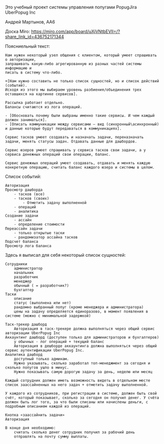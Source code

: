 Это учебный проект системы управления попугами PopugJira UberPopug Inc

Андрей Мартынов, AA6

Доска Miro:
    https://miro.com/app/board/uXjVNtbEVlI=/?share_link_id=436752171344

Поясниельный текст:

    Нам нужен некоторый узел общения с клиентом, который умеет спрашивать о авторизации,
    запрашивать какую-либо агрегированную из разных частей системы информацию и
    писать в систему что-либо.

    +[Нам нужно составить не только список сущностей, но и список действий (событий).
    Исходя из этого мы выбираем уровень разбиения/объединения трех оставшихся на картинке сервисов].

    Рассылка работает отдельно.
    Балансы считаются из лога операций.

    - [Обосновать почему были выбраны именно такие сервисы. И чем каждый должен заниматься].
    - [Описать коммуникации между сервисами — вид (синхронный\асинхронный) и данные которые будут передаваться в коммуникациях].

    Сервис тасков умеет создавать и назначать задачи, переназначать задачи, менять статусы задач. Отдавать данные для дашбордов.

    Сервис юзеров умеет спрашивать у сервиса тасков свои задачи, а у сервиса денежных операций свои операции, баланс.

    Сервис денежных операций умеет создавать, отдавать и менять каждую конкретную операцию, считать баланс каждого юзера и системы в целом.

Список событий:

    Авторизация
    Просмотр дашборда
        - тасков (все)
        - тасков (своих)
            - Отметить задачу выполненной
        - операций
        - аналитика
    Создание задачи
        - ассайн
        - определение стоимости
    Переассайн задачи
        - только открытые таски
        - рандомизатор ассайна тасков
    Подсчет баланса
    Просмотр лога баланса


Здесь я выписал для себя некоторый список сущностей:

    Сотрудники
        администратор
        начальник
        разработчик
        менеджер
        обычный ( = разработчик?)
        бухгалтер
    Таски
        описание
        статус (выполнена или нет)
        рандомно выбранный попуг (кроме менеджера и администратора)
        цены на задачу определяется единоразово, в момент появления в системе (можно с минимальной задержкой)

    Таск-трекер дашборд
        Авторизация в таск-трекере должна выполняться через общий сервис авторизации UberPopug Inc
    Аккаунтинг дашборд (доступен только для администраторов и бухгалтеров)
        у обычных - лог операций + текущий баланс
        Авторизация в дешборде аккаунтинга должна выполняться через общий сервис аутентификации UberPopug Inc.
    Аналитика дашборд
        доступный только админам.
        Нужно указывать, сколько заработал топ-менеджмент за сегодня и сколько попугов ушло в минус.
        Нужно показывать самую дорогую задачу за день, неделю или месяц

    Каждый сотрудник должен иметь возможность видеть в отдельном месте список заассайненных на него задач + отметить задачу выполненной.

    У каждого из сотрудников, при регистрации в системе, должен быть свой счёт, который показывает, сколько за сегодня он получил денег. У счёта должен быть лог того, за что были списаны или начислены деньги, с подробным описанием каждой из операций.

    Кнопка «заассайнить задачи»
    Авторизация

    В конце дня необходимо:
        считать сколько денег сотрудник получил за рабочий день
        отправлять на почту сумму выплаты.